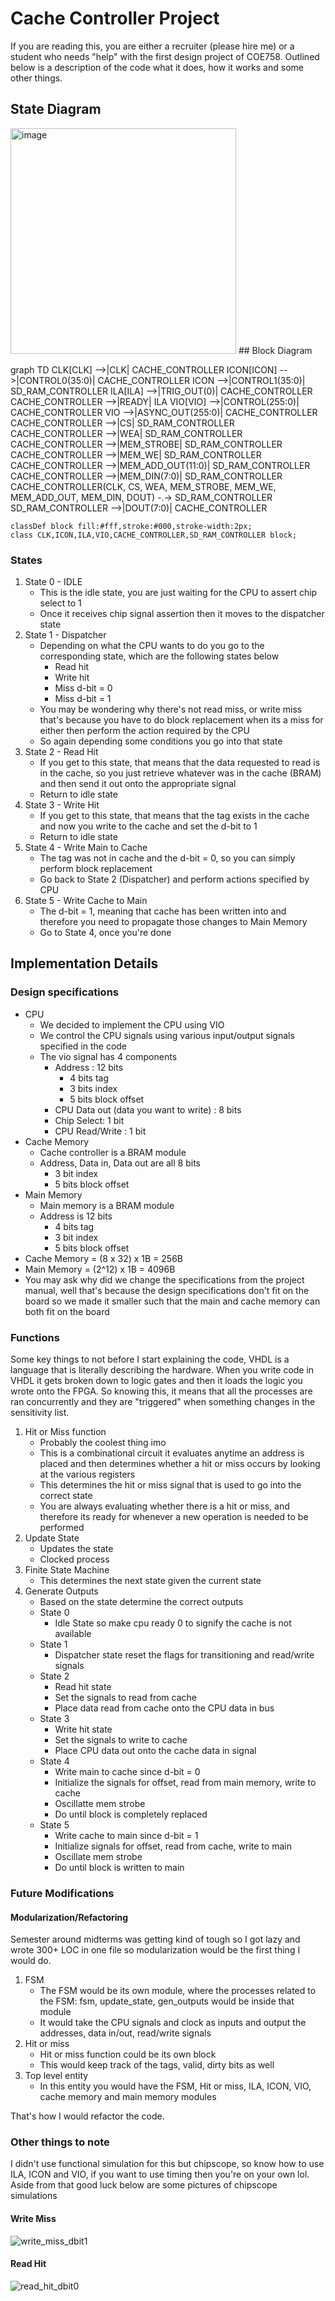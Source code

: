 # Cache Controller Project 

If you are reading this, you are either a recruiter (please hire me) or a student who needs "help" with the first design project of COE758. Outlined below is a description of the code what it does, how it works and some other things. 

## State Diagram 

<img width="361" alt="image" src="https://github.com/saikot-paul/coe758/assets/79386282/aa0dea9f-1bd4-4b0c-94d8-8723748b4272">
## Block Diagram 

graph TD
    CLK[CLK] -->|CLK| CACHE_CONTROLLER
    ICON[ICON] -->|CONTROL0(35:0)| CACHE_CONTROLLER
    ICON -->|CONTROL1(35:0)| SD_RAM_CONTROLLER
    ILA[ILA] -->|TRIG_OUT(0)| CACHE_CONTROLLER
    CACHE_CONTROLLER -->|READY| ILA
    VIO[VIO] -->|CONTROL(255:0)| CACHE_CONTROLLER
    VIO -->|ASYNC_OUT(255:0)| CACHE_CONTROLLER
    CACHE_CONTROLLER -->|CS| SD_RAM_CONTROLLER
    CACHE_CONTROLLER -->|WEA| SD_RAM_CONTROLLER
    CACHE_CONTROLLER -->|MEM_STROBE| SD_RAM_CONTROLLER
    CACHE_CONTROLLER -->|MEM_WE| SD_RAM_CONTROLLER
    CACHE_CONTROLLER -->|MEM_ADD_OUT(11:0)| SD_RAM_CONTROLLER
    CACHE_CONTROLLER -->|MEM_DIN(7:0)| SD_RAM_CONTROLLER
    CACHE_CONTROLLER(CLK, CS, WEA, MEM_STROBE, MEM_WE, MEM_ADD_OUT, MEM_DIN, DOUT) -.-> SD_RAM_CONTROLLER
    SD_RAM_CONTROLLER -->|DOUT(7:0)| CACHE_CONTROLLER

    classDef block fill:#fff,stroke:#000,stroke-width:2px;
    class CLK,ICON,ILA,VIO,CACHE_CONTROLLER,SD_RAM_CONTROLLER block;

### States 

1) State 0 - IDLE 
    - This is the idle state, you are just waiting for the CPU to assert chip select to 1
    - Once it receives chip signal assertion then it moves to the dispatcher state 
2) State 1 - Dispatcher
    -  Depending on what the CPU wants to do you go to the corresponding state, which are the following states below
        - Read hit
        - Write hit
        - Miss d-bit = 0
        - Miss d-bit = 1
    - You may be wondering why there's not read miss, or write miss that's because you have to do block replacement when its a miss for either then perform the action required by the CPU
    - So again depending some conditions you go into that state
3) State 2 - Read Hit
      - If you get to this state, that means that the data requested to read is in the cache, so you just retrieve whatever was in the cache (BRAM) and then send it out onto the appropriate signal
      - Return to idle state
4) State 3 - Write Hit
      - If you get to this state, that means that the tag exists in the cache and now you write to the cache and set the d-bit to 1
      - Return to idle state
5) State 4 - Write Main to Cache
      - The tag was not in cache and the d-bit = 0, so you can simply perform block replacement
      - Go back to State 2 (Dispatcher) and perform actions specified by CPU 
6) State 5 - Write Cache to Main
      - The d-bit = 1, meaning that cache has been written into and therefore you need to propagate those changes to Main Memory
      - Go to State 4, once you're done

## Implementation Details 

### Design specifications
  - CPU
    - We decided to implement the CPU using VIO
    - We control the CPU signals using various input/output signals specified in the code
    - The vio signal has 4 components
      - Address : 12 bits
        - 4 bits tag
        - 3 bits index
        - 5 bits block offset  
      - CPU Data out (data you want to write) : 8 bits 
      - Chip Select: 1 bit
      - CPU Read/Write : 1 bit
  - Cache Memory 
    - Cache controller is a BRAM module
    - Address, Data in, Data out are all 8 bits
      - 3 bit index
      - 5 bits block offset
  - Main Memory 
    - Main memory is a BRAM module
    - Address is 12 bits
      - 4 bits tag    
      - 3 bit index
      - 5 bits block offset
  - Cache Memory = (8 x 32) x 1B = 256B
  - Main Memory = (2^12) x 1B = 4096B
  - You may ask why did we change the specifications from the project manual, well that's because the design specifications don't fit on the board so we made it smaller such that the main and cache memory can both fit on the board 

### Functions

Some key things to not before I start explaining the code, VHDL is a language that is literally describing the hardware. When you write code in VHDL it gets broken down to logic gates and then it loads the logic you wrote onto the FPGA. So knowing this, it means that all the processes are ran concurrently and they are "triggered" when something changes in the sensitivity list. 

1) Hit or Miss function
      - Probably the coolest thing imo
      - This is a combinational circuit it evaluates anytime an address is placed and then determines whether a hit or miss occurs by looking at the various registers
      - This determines the hit or miss signal that is used to go into the correct state
      - You are always evaluating whether there is a hit or miss, and therefore its ready for whenever a new operation is needed to be performed 
2) Update State
      - Updates the state
      - Clocked process
3) Finite State Machine
      - This determines the next state given the current state
4) Generate Outputs
      - Based on the state determine the correct outputs
      - State 0
        - Idle State so make cpu ready 0 to signify the cache is not available
      - State 1
        - Dispatcher state reset the flags for transitioning and read/write signals
      - State 2
        - Read hit state
        - Set the signals to read from cache
        - Place data read from cache onto the CPU data in bus
      - State 3
        - Write hit state
        - Set the signals to write to cache
        - Place CPU data out onto the cache data in signal
      - State 4
        - Write main to cache since d-bit = 0
        - Initialize the signals for offset, read from main memory, write to cache
        - Oscillatte mem strobe
        - Do until block is completely replaced
      - State 5
        - Write cache to main since d-bit = 1
        - Initialize signals for offset, read from cache, write to main
        - Oscillate mem strobe
        - Do until block is written to main

### Future Modifications 

#### Modularization/Refactoring

Semester around midterms was getting kind of tough so I got lazy and wrote 300+ LOC in one file so modularization would be the first thing I would do. 

1) FSM
   - The FSM would be its own module, where the processes related to the FSM: fsm, update_state, gen_outputs would be inside that module
   - It would take the CPU signals and clock as inputs and output the addresses, data in/out, read/write signals
3) Hit or miss
   - Hit or miss function could be its own block
   - This would keep track of the tags, valid, dirty bits as well
4) Top level entity
   - In this entity you would have the FSM, Hit or miss, ILA, ICON, VIO, cache memory and main memory modules

That's how I would refactor the code. 

### Other things to note 

I didn't use functional simulation for this but chipscope, so know how to use ILA, ICON and VIO, if you want to use timing then you're on your own lol. Aside from that good luck below are some pictures of chipscope simulations

#### Write Miss 
![write_miss_dbit1](https://github.com/saikot-paul/COE758-Cache-Controller/assets/79386282/a1d76e08-13f3-40ca-96a1-6169f19eb474)

#### Read Hit 
![read_hit_dbit0](https://github.com/saikot-paul/COE758-Cache-Controller/assets/79386282/944c0a99-f91f-4ccc-bdef-a79c0c01dff5)
